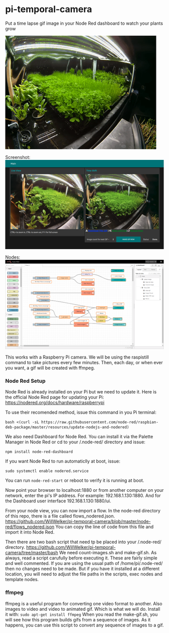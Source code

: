 # pi-temporal-camera
Put a time lapse gif image in your Node Red dashboard to watch your plants grow

![alt text](https://raw.githubusercontent.com/WillWelker/pi-temporal-camera/master/example-gifs/pea-shoots.gif "Example Gif")

Screenshot:
![alt text](https://raw.githubusercontent.com/WillWelker/pi-temporal-camera/master/example-gifs/Screenshot.png "Screenshot")

Nodes:
![alt text](https://raw.githubusercontent.com/WillWelker/pi-temporal-camera/master/example-gifs/nodes.png "nodes")

This works with a Raspberry Pi camera.  We will be using the raspistill command to take pictures every few minutes.
Then, each day, or when ever you want, a gif will be created with ffmpeg.

### Node Red Setup
Node Red is already installed on your Pi but we need to update it.  Here is the official Node Red page for updating your Pi:
https://nodered.org/docs/hardware/raspberrypi

To use their recomended method, issue this command in you Pi terminal:
```
bash <(curl -sL https://raw.githubusercontent.com/node-red/raspbian-deb-package/master/resources/update-nodejs-and-nodered)
```
We also need Dashboard for Node Red.  You can install it via the Palette Manager in Node Red or
cd to your /.node-red/ directory and issue:
```
npm install node-red-dashboard
```

If you want Node Red to run automaticlly at boot, issue:
```
sudo systemctl enable nodered.service
```
You can run ```node-red-start``` or reboot to verify it is running at boot.

Now point your browser to localhost:1880 or from another computer on your network, enter the pi's IP address.
For example: 192.168.1.130:1880.
And for the Dashboard user interface 192.168.1.130:1880/ui.

From your node view, you can now import a flow.  In the node-red directory of this repo, there is a file called
flows_nodered.json.
https://github.com/WillWelker/pi-temporal-camera/blob/master/node-red/flows_nodered.json
You can copy the line of code from this file and import it into Node Red.

Then there are two bash script that need tp be placed into your /.node-red/ directory.
https://github.com/WillWelker/pi-temporal-camera/tree/master/bash
We need count-images.sh and make-gif.sh.  As always, read a script carufully before executing it.  These are fairly simple and well commented.
If you are using the usual path of /home/pi/.node-red/ then no changes need to be made.  But if you have it installed at a different location, you will need to adjust the file paths in the scripts, exec nodes and template nodes.

### ffmpeg
ffmpeg is a useful program for converting one video format to another.  Also images to video and video to animated gif.  Which is what we will do.
Install it with:
```sudo apt-get install ffmpeg```
When you read the make-gif.sh, you will see how this program builds gifs from a sequence of images.
As it happens, you can use this script to convert any sequence of images to a gif.



